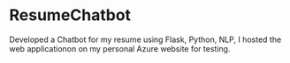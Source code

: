 # ResumeChatbot
Developed a Chatbot for my resume using Flask, Python, NLP, I hosted the web applicationon on my personal Azure website for testing.
